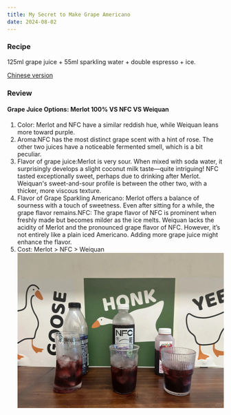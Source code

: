 ```yaml
---
title: My Secret to Make Grape Americano
date: 2024-08-02
---
```


### Recipe

125ml grape juice + 55ml sparkling water + double espresso + ice.

[Chinese version](https://www.xiaohongshu.com/explore/66ac6f260000000005032a99?xsec_token=ABRb_ioBcJg_lSINZ46qTuctYR8ZqbZ-5oMR-sa9NZDI8=&xsec_source=pc_user)

<!--more-->

### Review

#### Grape Juice Options: Merlot 100% VS NFC VS Weiquan

1. Color: Merlot and NFC have a similar reddish hue, while Weiquan leans more toward purple.
2. Aroma:NFC has the most distinct grape scent with a hint of rose. The other two juices have a noticeable fermented smell, which is a bit peculiar.
3. Flavor of grape juice:Merlot is very sour. When mixed with soda water, it surprisingly develops a slight coconut milk taste—quite intriguing! NFC tasted exceptionally sweet, perhaps due to drinking after Merlot. Weiquan's sweet-and-sour profile is between the other two, with a thicker, more viscous texture.
4. Flavor of Grape Sparkling Americano: Merlot offers a balance of sourness with a touch of sweetness. Even after sitting for a while, the grape flavor remains.NFC: The grape flavor of NFC is prominent when freshly made but becomes milder as the ice melts. Weiquan lacks the acidity of Merlot and the pronounced grape flavor of NFC. However, it’s not entirely like a plain iced Americano. Adding more grape juice might enhance the flavor.
5. Cost: Merlot > NFC > Weiquan
![](./grape_americano.jpg)